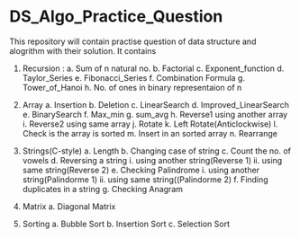 # DS_Algo_Practice_Question

This repository will contain practise question of data structure and alogrithm with their solution.
It contains

1. Recursion : 
   a. Sum of n natural no.
   b. Factorial
   c. Exponent_function
   d. Taylor_Series
   e. Fibonacci_Series
   f. Combination Formula
   g. Tower_of_Hanoi
   h. No. of ones in binary representaion of n
   
2. Array
   a. Insertion
   b. Deletion
   c. LinearSearch
   d. Improved_LinearSearch
   e. BinarySearch
   f. Max_min
   g. sum_avg
   h. Reverse1 using another array
   i. Reverse2 using same array
   j. Rotate
   k. Left Rotate(Anticlockwise)
   l. Check is the array is sorted
   m. Insert in an sorted array
   n. Rearrange
  
   
3. Strings(C-style)
   a. Length
   b. Changing case of string
   c. Count the no. of vowels
   d. Reversing a string
                  i.  using another string(Reverse 1)
                  ii. using same string(Reverse 2)
   e. Checking Palindrome
                  i.  using another string(Palindorme 1)
                   ii. using same string((Palindorme 2)
   f. Finding duplicates in a string
   g. Checking Anagram
   
   
4. Matrix
   a. Diagonal Matrix
   
5. Sorting
   a. Bubble Sort
   b. Insertion Sort
   c. Selection Sort

